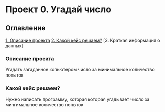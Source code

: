 # Проект 0. Угадай число

## Оглавление
[1. Описание проекта](https://github.com/KerbisIffin/DataScience/tree/main/Project_00/README.md#Описание-проекта)
[2. Какой кейс решаем?](https://github.com/KerbisIffin/DataScience/tree/main/Project_00/README.md#Какой-кейс-решаем)
[3. Краткая информация о данных]



### Описание проекта
Угадать загаданное копьютером число за минимальное количество попыток

### Какой кейс решаем?
Нужно написать программу, которая которая угадывает число за мингимальное количество попыток
